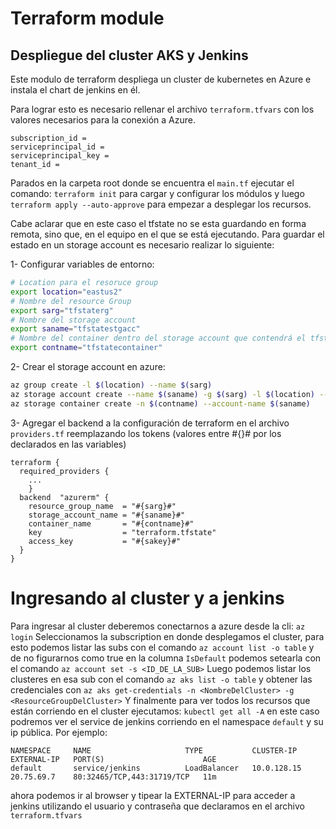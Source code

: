 # Terraform module
## Despliegue del cluster AKS y Jenkins
Este modulo de terraform despliega un cluster de kubernetes en Azure e instala el chart de jenkins en él.

Para lograr esto es necesario rellenar el archivo `terraform.tfvars` con los valores necesarios para la conexión a Azure.
```
subscription_id = 
serviceprincipal_id = 
serviceprincipal_key = 
tenant_id = 
```
Parados en la carpeta root donde se encuentra el `main.tf` ejecutar el comando:
`terraform init`
para cargar y configurar los módulos y luego
`terraform apply --auto-approve`
para empezar a desplegar los recursos.

Cabe aclarar que en este caso el tfstate no se esta guardando en forma remota, sino que, en el equipo en el que se está ejecutando. Para guardar el estado en un storage account es necesario realizar lo siguiente:

1- Configurar variables de entorno:
```bash
# Location para el resoruce group
export location="eastus2"
# Nombre del resource Group
export sarg="tfstaterg"
# Nombre del storage account
export saname="tfstatestgacc"
# Nombre del container dentro del storage account que contendrá el tfstate
export contname="tfstatecontainer"
```
2- Crear el storage account en azure:
```bash
az group create -l $(location) --name $(sarg)
az storage account create --name $(saname) -g $(sarg) -l $(location) --sku "Standard_LRS" 
az storage container create -n $(contname) --account-name $(saname)
```
3- Agregar el backend a la configuración de terraform en el archivo `providers.tf` reemplazando los tokens (valores entre #{}# por los declarados en las variables)
```
terraform {
  required_providers {
    ...
    }
  backend  "azurerm" {
    resource_group_name  = "#{sarg}#"
    storage_account_name = "#{saname}#"
    container_name       = "#{contname}#"
    key                  = "terraform.tfstate"
    access_key           = "#{sakey}#"
  }
}
```
# Ingresando al cluster y a jenkins
Para ingresar al cluster deberemos conectarnos a azure desde la cli:
`az login`
Seleccionamos la subscription en donde desplegamos el cluster, para esto podemos listar las subs con el comando 
`az account list -o table` 
y de no figurarnos como true en la columna `IsDefault` podemos setearla con el comando 
`az account set -s <ID_DE_LA_SUB>`
Luego podemos listar los clusteres en esa sub con el comando 
`az aks list -o table`
y obtener las credenciales con
`az aks get-credentials -n <NombreDelCluster> -g <ResourceGroupDelCluster>`
Y finalmente para ver todos los recursos que están corriendo en el cluster ejecutamos:
`kubectl get all -A`
en este caso podremos ver el service de jenkins corriendo en el namespace `default` y su ip pública.
Por ejemplo:
```
NAMESPACE     NAME                     TYPE           CLUSTER-IP     EXTERNAL-IP   PORT(S)                      AGE
default       service/jenkins          LoadBalancer   10.0.128.15    20.75.69.7    80:32465/TCP,443:31719/TCP   11m
```
ahora podemos ir al browser y tipear la EXTERNAL-IP para acceder a jenkins utilizando el usuario y contraseña que declaramos en el archivo `terraform.tfvars`